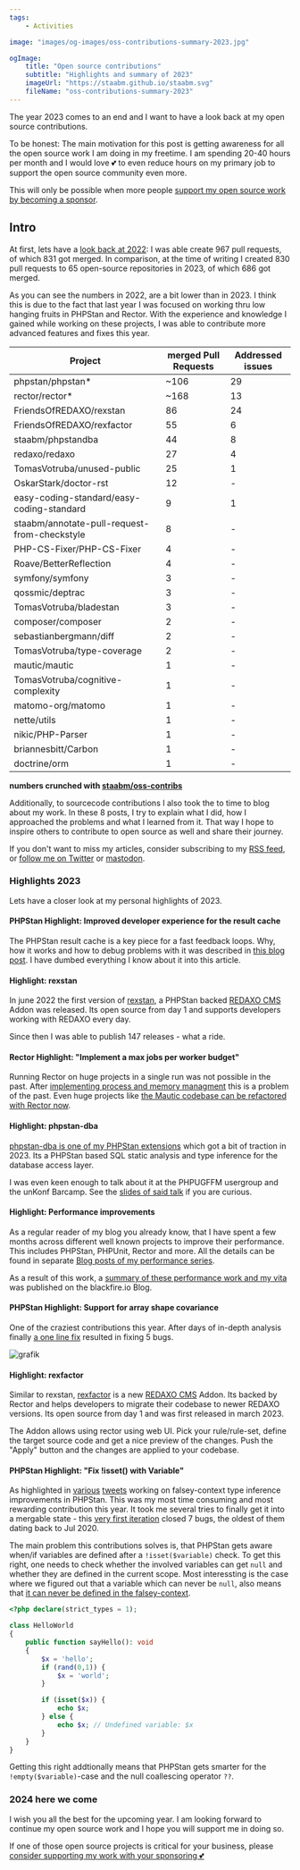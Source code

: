 ```yaml
---
tags:
    - Activities

image: "images/og-images/oss-contributions-summary-2023.jpg"

ogImage:
    title: "Open source contributions"
    subtitle: "Highlights and summary of 2023"
    imageUrl: "https://staabm.github.io/staabm.svg"
    fileName: "oss-contributions-summary-2023"
---
```


The year 2023 comes to an end and I want to have a look back at my open source contributions.

To be honest: The main motivation for this post is getting awareness for all the open source work I am doing in my freetime.
I am spending 20-40 hours per month and I would love 💕 to even reduce hours on my primary job to support the open source community even more.

This will only be possible when more people [support my open source work by becoming a sponsor](https://github.com/sponsors/staabm).

## Intro

At first, lets have a [look back at 2022](https://staabm.github.io/2022/12/20/2022-wrap-up.html): I was able create 967 pull requests, of which 831 got merged.
In comparison, at the time of writing I created 830 pull requests to 65 open-source repositories in 2023, of which 686 got merged.

As you can see the numbers in 2022, are a bit lower than in 2023. I think this is due to the fact that last year I was focused on working thru low hanging fruits in PHPStan and Rector.
With the experience and knowledge I gained while working on these projects, I was able to contribute more advanced features and fixes this year.



| Project                                     | merged Pull Requests | Addressed issues |
|---------------------------------------------|----------------------|------------------|
| phpstan/phpstan*                            | ~106                 | 29               |
| rector/rector*                              | ~168                  | 13               |
| FriendsOfREDAXO/rexstan                     | 86                   | 24               |
| FriendsOfREDAXO/rexfactor                   | 55                   | 6                |
| staabm/phpstandba                           | 44                   | 8                |
| redaxo/redaxo                               | 27                   | 4                |
| TomasVotruba/unused-public                  | 25                   | 1                |
| OskarStark/doctor-rst                       | 12                   | -                |
| easy-coding-standard/easy-coding-standard   | 9                    | 1                |
| staabm/annotate-pull-request-from-checkstyle | 8                    | -                |
| PHP-CS-Fixer/PHP-CS-Fixer                   | 4                    | -                |
| Roave/BetterReflection                      | 4                    | -                |
| symfony/symfony                             | 3                    | -                |
| qossmic/deptrac                             | 3                    | -                |
| TomasVotruba/bladestan                      | 3                    | -                |
| composer/composer                           | 2                    | -                |
| sebastianbergmann/diff                      | 2                    | -                |
| TomasVotruba/type-coverage                  | 2                    | -                |
| mautic/mautic                               | 1                    | -                |
| TomasVotruba/cognitive-complexity           | 1                    | -                |
| matomo-org/matomo                           | 1                    | -                |
| nette/utils                                 | 1                    | -                |
| nikic/PHP-Parser                            | 1                    | -                |
| briannesbitt/Carbon                         | 1                    | -                |
| doctrine/orm                                | 1                    | -                |

__numbers crunched with [staabm/oss-contribs](https://github.com/staabm/oss-contribs)__

Additionally, to sourcecode contributions I also took the to time to blog about my work.
In these 8 posts, I try to explain what I did, how I approached the problems and what I learned from it.
That way I hope to inspire others to contribute to open source as well and share their journey.

If you don't want to miss my articles, consider subscribing to my [RSS feed](https://staabm.github.io/feed.xml), or [follow me on Twitter](https://twitter.com/markusstaab) or [mastodon](https://phpc.social/@markusstaab).

### Highlights 2023

Lets have a closer look at my personal highlights of 2023.


#### PHPStan Highlight: Improved developer experience for the result cache

The PHPStan result cache is a key piece for a fast feedback loops. Why, how it works and how to debug problems with it was described in [this blog post](https://staabm.github.io/2023/10/21/phpstan-result-cache-gotchas.html).
I have dumbed everything I know about it into this article.


#### Highlight: rexstan

In june 2022 the first version of [rexstan](https://github.com/FriendsOfREDAXO/rexstan), a PHPStan backed [REDAXO CMS](https://redaxo.org/) Addon was released.
Its open source from day 1 and supports developers working with REDAXO every day.

Since then I was able to publish 147 releases - what a ride.


#### Rector Highlight: "Implement a max jobs per worker budget"

Running Rector on huge projects in a single run was not possible in the past. After [implementing process and memory managment](https://github.com/rectorphp/rector-src/pull/4965) this is a problem of the past.
Even huge projects like [the Mautic codebase can be refactored with Rector now](https://twitter.com/markusstaab/status/1700507324639588597).


#### Highlight: phpstan-dba

[phpstan-dba is one of my PHPStan extensions](https://github.com/staabm/phpstan-dba) which got a bit of traction in 2023.
Its a PHPStan based SQL static analysis and type inference for the database access layer.

I was even keen enough to talk about it at the PHPUGFFM usergroup and the unKonf Barcamp.
See the [slides of said talk](https://staabm.github.io/talks/phpstan-dba@phpugffm) if you are curious.



#### Highlight: Performance improvements

As a regular reader of my blog you already know, that I have spent a few months across different well known projects to improve their performance.
This includes PHPStan, PHPUnit, Rector and more. All the details can be found in separate [Blog posts of my performance series](https://staabm.github.io/archive.html#performance).

As a result of this work, a [summary of these performance work and my vita](https://blog.blackfire.io/meeting-markus-staab-crafting-a-more-performant-open-source-landscape-with-blackfire.html) was published on the blackfire.io Blog.



#### PHPStan Highlight: Support for array shape covariance

One of the craziest contributions this year. After days of in-depth analysis finally [a one line fix](https://github.com/phpstan/phpstan-src/pull/2655) resulted in fixing 5 bugs.

![grafik](https://github.com/phpstan/phpstan-src/assets/120441/620c4c70-5ba0-4d6b-9090-40c5cc9f59aa)



#### Highlight: rexfactor

Similar to rexstan, [rexfactor](https://github.com/FriendsOfREDAXO/rexfactor) is a new [REDAXO CMS](https://redaxo.org/) Addon. Its backed by Rector and helps developers to migrate their codebase to newer REDAXO versions.
Its open source from day 1 and was first released in march 2023.

The Addon allows using rector using web UI. Pick your rule/rule-set, define the target source code and get a nice preview of the changes.
Push the "Apply" button and the changes are applied to your codebase.


#### PHPStan Highlight: "Fix !isset() with Variable"

As highlighted in [various](https://twitter.com/markusstaab/status/1729523854383497533) [tweets](https://twitter.com/markusstaab/status/1730509736108282344) working on falsey-context type inference improvements in PHPStan.
This was my most time consuming and most rewarding contribution this year.
It took me several tries to finally get it into a mergable state - this [very first iteration](https://github.com/phpstan/phpstan-src/pull/2710) closed 7 bugs, the oldest of them dating back to Jul 2020.

The main problem this contributions solves is, that PHPStan gets aware when/if variables are defined after a `!isset($variable)` check.
To get this right, one needs to check whether the involved variables can get `null` and whether they are defined in the current scope.
Most interessting is the case where we figured out that a variable which can never be `null`, also means that [it can never be defined in the falsey-context](https://phpstan.org/r/44fbea2a-6f3c-4231-a985-bc5994664937).

```php
<?php declare(strict_types = 1);

class HelloWorld
{
	public function sayHello(): void
	{
		$x = 'hello';
		if (rand(0,1)) {
			$x = 'world';
		}

		if (isset($x)) {
			echo $x;
		} else {
			echo $x; // Undefined variable: $x
		}
	}
}
```

Getting this right addtionally means that PHPStan gets smarter for the `!empty($variable)`-case and the null coallescing operator `??`.

### 2024 here we come

I wish you all the best for the upcoming year. I am looking forward to continue my open source work and I hope you will support me in doing so.

If one of those open source projects is critical for your business, please [consider supporting my work with your sponsoring 💕](https://github.com/sponsors/staabm)
